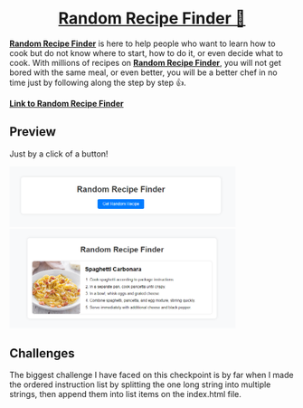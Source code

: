 <!-- [![Review Assignment Due Date](https://classroom.github.com/assets/deadline-readme-button-22041afd0340ce965d47ae6ef1cefeee28c7c493a6346c4f15d667ab976d596c.svg)](https://classroom.github.com/a/ud456hEF)
# assignment-module-3 -->

# <h1 align ="center"> [Random Recipe Finder 🍕](https://revou-fsse-5.github.io/module-3-teduhadhi/) </h1>

**[Random Recipe Finder](https://revou-fsse-5.github.io/module-3-teduhadhi/)** is here to help people who want to learn how to cook but do not know where to start, how to do it, or even decide what to cook. With millions of recipes on **[Random Recipe Finder](https://revou-fsse-5.github.io/module-3-teduhadhi/)**, you will not get bored with the same meal, or even better, you will be a better chef in no time just by following along the step by step 👍.

**[Link to Random Recipe Finder](https://revou-fsse-5.github.io/module-3-teduhadhi/)**

## Preview

Just by a click of a button! 


<img src="./src\Readme\main-page.png" alt="preview" width="400px"/>


<img src="./src\Readme\recipe-example.png" alt="recipe-preview" width="400px"/>

## Challenges
The biggest challenge I have faced on this checkpoint is by far when I made the ordered instruction list by splitting the one long string into multiple strings, then append them into list items on the index.html file.